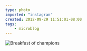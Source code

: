 ```yaml
---
type: photo
imported: "instagram"
created: 2012-09-29 11:51:01-08:00
tags:
    - microblog
---
```

![Breakfast of champions](/media/images/photos/2012/09/3cea631e329ec405962cda9ccfb45b63.jpg)

